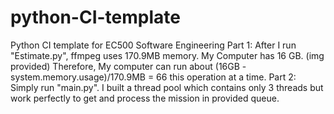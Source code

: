 # python-CI-template
Python CI template for EC500 Software Engineering
Part 1:
  After I run "Estimate.py", ffmpeg uses 170.9MB memory. My Computer has 16 GB. (img provided)
  Therefore, My computer can run about (16GB - system.memory.usage)/170.9MB = 66 this operation at a time.
Part 2:
  Simply run "main.py". I built a thread pool which contains only 3 threads but work perfectly to get and process the mission in provided     queue.
